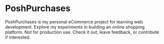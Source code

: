 # PoshPurchases
PoshPurchases is my personal eCommerce project for learning web development. Explore my experiments in building an online shopping platform. Not for production use. Check it out, leave feedback, or contribute if interested.
